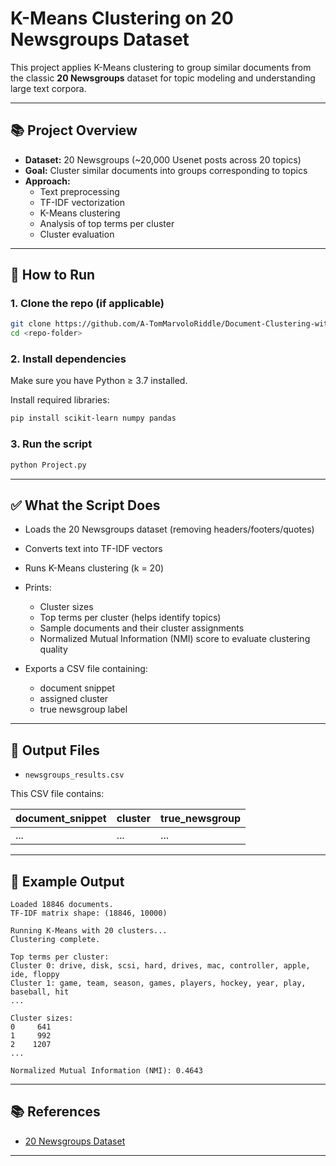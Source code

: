 # K-Means Clustering on 20 Newsgroups Dataset

This project applies K-Means clustering to group similar documents from the classic **20 Newsgroups** dataset for topic modeling and understanding large text corpora.

---

## 📚 Project Overview

- **Dataset:** 20 Newsgroups (~20,000 Usenet posts across 20 topics)
- **Goal:** Cluster similar documents into groups corresponding to topics
- **Approach:** 
  - Text preprocessing
  - TF-IDF vectorization
  - K-Means clustering
  - Analysis of top terms per cluster
  - Cluster evaluation

---

## 🔧 How to Run

### 1. Clone the repo (if applicable)

```bash
git clone https://github.com/A-TomMarvoloRiddle/Document-Clustering-with-K-Means-Algo.git
cd <repo-folder>
````

### 2. Install dependencies

Make sure you have Python ≥ 3.7 installed.

Install required libraries:

```bash
pip install scikit-learn numpy pandas
```

### 3. Run the script

```bash
python Project.py
```

---

## ✅ What the Script Does

* Loads the 20 Newsgroups dataset (removing headers/footers/quotes)
* Converts text into TF-IDF vectors
* Runs K-Means clustering (k = 20)
* Prints:

  * Cluster sizes
  * Top terms per cluster (helps identify topics)
  * Sample documents and their cluster assignments
  * Normalized Mutual Information (NMI) score to evaluate clustering quality
* Exports a CSV file containing:

  * document snippet
  * assigned cluster
  * true newsgroup label

---

## 📁 Output Files

* `newsgroups_results.csv`

This CSV file contains:

| document\_snippet | cluster | true\_newsgroup |
| ----------------- | ------- | --------------- |
| ...               | ...     | ...             |

---

## 📝 Example Output

```
Loaded 18846 documents.
TF-IDF matrix shape: (18846, 10000)

Running K-Means with 20 clusters...
Clustering complete.

Top terms per cluster:
Cluster 0: drive, disk, scsi, hard, drives, mac, controller, apple, ide, floppy
Cluster 1: game, team, season, games, players, hockey, year, play, baseball, hit
...

Cluster sizes:
0     641
1     992
2    1207
...

Normalized Mutual Information (NMI): 0.4643
```

---

## 📚 References
* [20 Newsgroups Dataset](http://archive.ics.uci.edu/ml/datasets/Twenty+Newsgroups)

---

